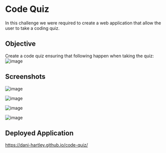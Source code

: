 # Code Quiz

In this challenge we were required to create a web application that allow the user to take a coding quiz. 

## Objective

Create a code quiz ensuring that following happen when taking the quiz:
![image](https://user-images.githubusercontent.com/79660405/115181832-5f5adf80-a09e-11eb-8ada-f81bc142ef95.png) 

## Screenshots

![image](https://user-images.githubusercontent.com/79660405/115181927-9a5d1300-a09e-11eb-9a07-a92ccaa9f62b.png)

![image](https://user-images.githubusercontent.com/79660405/115181960-b06ad380-a09e-11eb-8e42-4d7dd34de578.png)

![image](https://user-images.githubusercontent.com/79660405/115182005-c6789400-a09e-11eb-8edb-876966ad1700.png)

![image](https://user-images.githubusercontent.com/79660405/115182047-dabc9100-a09e-11eb-9fd4-9f7fd0598d8c.png)

## Deployed Application

https://dani-hartley.github.io/code-quiz/